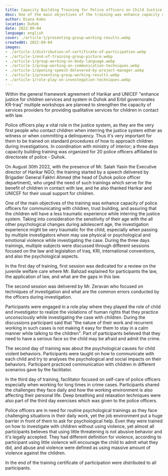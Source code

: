 ```yaml
---
title: Capacity Building Training for Police officers on Child Justice Standards.
desc: One of the main objectives of the training was enhance capacity of police officers for communicating with children, trust building, and assuring that the children will have a less traumatic experience while interring the justice system.
author: Diana Kako
location: Duhok
date: 2022-09-04
language: english
cover: ./article-1/presenting-group-working-results.webp
createdAt: 2022-09-04
images:
- ./article-1/distribution-of-certificate-of-participation.webp
- ./article-1/end-of-training-group-picture.webp
- ./article-1/group-working-on-body-language.webp
- ./article-1/group-working-on-communication-techniques.webp
- ./article-1/opening-speech-delevered-by-project-manager.webp
- ./article-1/presenting-group-working-results.webp
- ./article-1/role-play-on-investegation-techniques.webp
---
```


Within the general framework agreement of Harikar and UNICEF "enhance
justice for children services and system in Duhok and Erbil governorates
KR-Iraq" multiple workshops are planned to strengthen the capacity of
services providers for providing qualitative services for children in
contact with law.

Police officers play a vital role in the justice system, as they are the
very first people who contact children when interring the justice system
either as witness or when committing a delinquency. Thus it's very
important for them to be trained on standard procedures of how to
approach children during investigations. In coordination with ministry
of interior; a three days capacity building training was organized for
20 police officers affiliated to directorate of police - Duhok.

On August 30th 2022, with the presence of Mr. Salah Yasin the
Executive director of Harikar NGO; the training started by a speech
delivered by Brigadier General Fakhri Ahmed (the head of Duhok police
officer department), who urged the need of such trainings which serve
for the benefit of children in contact with law, and he also thanked
Harikar and UNICEF for their usual support for children.

One of the main objectives of the training was enhance capacity of
police officers for communicating with children, trust building, and
assuring that the children will have a less traumatic experience while
interring the justice system. Taking into consideration the sensitivity
of their age with the all other psychological changes during adolescent
age, the investigation experience might be very traumatic for the child,
especially when passing by multiple investigators whom may use physical
or psychological and emotional violence while investigating the case.
During the three days trainings, multiple subjects were discussed
through different sessions focused on the law and legislation of Iraq,
KRI, international conventions, and also the psychological aspects.

In the first day of training, first session was dedicated for a review
on the juvenile welfare care where Mr. Bahzad explained for participants
the law, the application of law, and what are the gaps in this law.

The second session was delivered by Mr. Zeravan who focused on
techniques of investigation and what are the common errors conducted by
the officers during investigation.

Participants were engaged in a role play where they played the role of
child and investigator to realize the violations of human rights that
they practice unconsciously while investigating the case with children.
During the discussions participant said that "the nature of their work
and recurrent working in such cases is not making it easy for them to
stay in a calm manner while talking to the children". Part of
participants believed that they need to have a serious face so the child
may be afraid and admit the crime.

The second day of training was about the psychological causes for child
violent behaviors. Participants were taught on how to communicate with
each child and try to analyses the psychological and social impacts on
their behaviors. Participant practiced communication with children in
different scenarios gave by the facilitator.

In the third day of training, facilitator focused on self-care of police
officers especially when working for long times in crime cases.
Participants shared the challenges they face daily and how the working
environment is also affecting their personal life. Deep breathing and
relaxation techniques were also part of the third day exercises which
was given to the police officers.

Police officers are in need for routine psychological trainings as they
face challenging situations in their daily work, yet the job environment
put a huge barrier in front of them to ask for psychological help. Even
they were trained on how to investigate with children without using
violence, yet almost all participants believes that using little
threatening is not abusive behavior and it's legally accepted. They had
different definition for violence, according to participant using little
violence will encourage the child to admit what they did, and abuse and
violence were defined as using massive amount of violence against the
children.

In the end of the training certificate of participation were distributed
to all participants.
